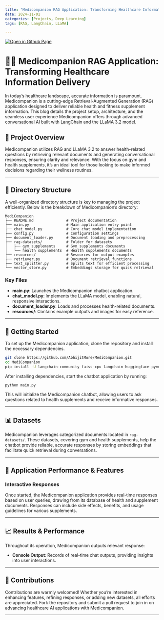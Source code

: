 ```yaml
---
title: "Medicompanion RAG Application: Transforming Healthcare Information Delivery"
date: 2024-11-01
categories: [Projects, Deep Learning]
tags: [RAG, LangChain, LLaMA]

---
```


[![Open in Github Page](https://img.shields.io/badge/Hosted_with-GitHub_Pages-blue?logo=github&logoColor=white)](https://github.com/AbhijitMore/MediCompanion)
<br>

# 🤖💊 Medicompanion RAG Application: Transforming Healthcare Information Delivery

In today’s healthcare landscape, accurate information is paramount. Medicompanion is a cutting-edge Retrieval-Augmented Generation (RAG) application designed to deliver reliable health and fitness supplement information. This blog details the project setup, architecture, and the seamless user experience Medicompanion offers through advanced conversational AI built with LangChain and the LLaMA 3.2 model.

## 🎯 Project Overview

Medicompanion utilizes RAG and LLaMA 3.2 to answer health-related questions by retrieving relevant documents and generating conversational responses, ensuring clarity and relevance. With the focus on gym and health supplements, it’s an ideal tool for those looking to make informed decisions regarding their wellness routines.

---

## 📂 Directory Structure

A well-organized directory structure is key to managing the project efficiently. Below is the breakdown of Medicompanion’s directory:

    MediCompanion
    ├── README.md               # Project documentation
    ├── main.py                 # Main application entry point
    ├── chat_model.py           # Core chat model implementation
    ├── config.py               # Configuration settings
    ├── document_loader.py      # Document loading and preprocessing
    ├── rag-datasets/           # Folder for datasets
    │   ├── gym supplements     # Gym supplements documents
    │   └── health supplements  # Health supplements documents
    ├── resources/              # Resources for output examples
    ├── retriever.py            # Document retrieval functions
    ├── text_splitter.py        # Splits text for efficient processing
    └── vector_store.py         # Embeddings storage for quick retrieval

### Key Files

- **main.py**: Launches the Medicompanion chatbot application.
- **chat_model.py**: Implements the LLaMA model, enabling natural, responsive interactions.
- **document_loader.py**: Loads and processes health-related documents.
- **resources/**: Contains example outputs and images for easy reference.

---

## 🔧 Getting Started

To set up the Medicompanion application, clone the repository and install the necessary dependencies.

```bash
git clone https://github.com/AbhijitMore/MediCompanion.git
cd MediCompanion
pip install -U langchain-community faiss-cpu langchain-huggingface pymupdf langchain-ollama python-dotenv
```

After installing dependencies, start the chatbot application by running:

```bash
python main.py
```

This will initialize the Medicompanion chatbot, allowing users to ask questions related to health supplements and receive informative responses.

---

## 📊 Datasets

Medicompanion leverages categorized documents located in `rag-datasets/`. These datasets, covering gym and health supplements, help the chatbot provide reliable, accurate responses by storing embeddings that facilitate quick retrieval during conversations.

---

## 🚀 Application Performance & Features

### Interactive Responses

Once started, the Medicompanion application provides real-time responses based on user queries, drawing from its database of health and supplement documents. Responses can include side effects, benefits, and usage guidelines for various supplements.

---

## 📈 Results & Performance

Throughout its operation, Medicompanion outputs relevant response:

- **Console Output**: Records of real-time chat outputs, providing insights into user interactions.

---

## 🤝 Contributions

Contributions are warmly welcomed! Whether you’re interested in enhancing features, refining responses, or adding new datasets, all efforts are appreciated. Fork the repository and submit a pull request to join in on advancing healthcare AI applications with Medicompanion.

---